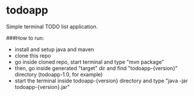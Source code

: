 # todoapp
Simple terminal TODO list application.

###How to run:
 - install and setup java and maven
 - clone this repo
 - go inside cloned repo, start terminal and type "mvn package"
 - then, go inside generated "target" dir and find "todoapp-{version}" directory (todoapp-1.0, for example)
 - start the terminal inside todoapp-{version} directory and type "java -jar todoapp-{version}.jar"
